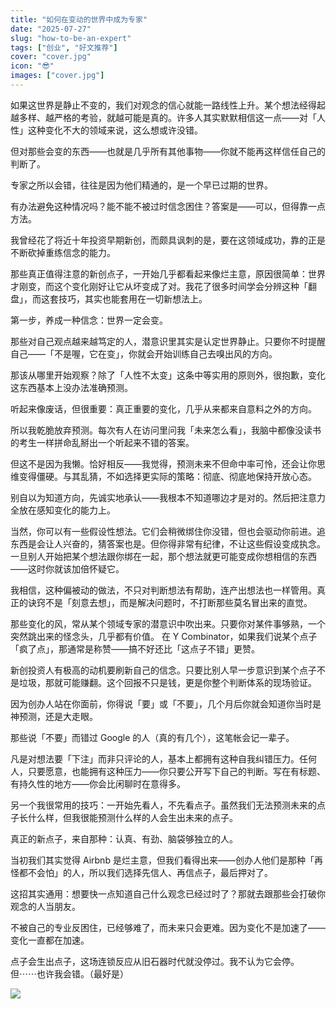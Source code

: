 ```yaml
---
title: "如何在变动的世界中成为专家"
date: "2025-07-27"
slug: "how-to-be-an-expert"
tags: ["创业", "好文推荐"]
cover: "cover.jpg"
icon: "😎"
images: ["cover.jpg"]
---
```

如果这世界是静止不变的，我们对观念的信心就能一路线性上升。某个想法经得起越多样、越严格的考验，就越可能是真的。许多人其实默默相信这一点——对「人性」这种变化不大的领域来说，这么想或许没错。



但对那些会变的东西——也就是几乎所有其他事物——你就不能再这样信任自己的判断了。



专家之所以会错，往往是因为他们精通的，是一个早已过期的世界。



有办法避免这种情况吗？能不能不被过时信念困住？答案是——可以，但得靠一点方法。



我曾经花了将近十年投资早期新创，而颇具讽刺的是，要在这领域成功，靠的正是不断砍掉重练信念的能力。



那些真正值得注意的新创点子，一开始几乎都看起来像烂主意，原因很简单：世界才刚变，而这个变化刚好让它从坏变成了对。我花了很多时间学会分辨这种「翻盘」，而这套技巧，其实也能套用在一切新想法上。



第一步，养成一种信念：世界一定会变。



那些对自己观点越来越笃定的人，潜意识里其实是认定世界静止。只要你不时提醒自己——「不是喔，它在变」，你就会开始训练自己去嗅出风的方向。



那该从哪里开始观察？除了「人性不太变」这条中等实用的原则外，很抱歉，变化这东西基本上没办法准确预测。



听起来像废话，但很重要：真正重要的变化，几乎从来都来自意料之外的方向。



所以我乾脆放弃预测。每次有人在访问里问我「未来怎么看」，我脑中都像没读书的考生一样拼命乱掰出一个听起来不错的答案。



但这不是因为我懒。恰好相反——我觉得，预测未来不但命中率可怜，还会让你思维变得僵硬。与其乱猜，不如选择更实际的策略：彻底、彻底地保持开放心态。



别自以为知道方向，先诚实地承认——我根本不知道哪边才是对的。然后把注意力全放在感知变化的能力上。



当然，你可以有一些假设性想法。它们会稍微绑住你没错，但也会驱动你前进。追东西是会让人兴奋的，猜答案也是。但你得非常有纪律，不让这些假设变成执念。
一旦别人开始把某个想法跟你绑在一起，那个想法就更可能变成你想相信的东西——这时你就该加倍怀疑它。



我相信，这种偏被动的做法，不只对判断想法有帮助，连产出想法也一样管用。真正的诀窍不是「刻意去想」，而是解决问题时，不打断那些莫名冒出来的直觉。



那些变化的风，常从某个领域专家的潜意识中吹出来。只要你对某件事够熟，一个突然跳出来的怪念头，几乎都有价值。
在 Y Combinator，如果我们说某个点子「疯了点」，那通常是称赞——搞不好还比「这点子不错」更赞。



新创投资人有极高的动机要刷新自己的信念。只要比别人早一步意识到某个点子不是垃圾，那就可能赚翻。这个回报不只是钱，更是你整个判断体系的现场验证。



因为创办人站在你面前，你得说「要」或「不要」，几个月后你就会知道你当时是神预测，还是大走眼。



那些说「不要」而错过 Google 的人（真的有几个），这笔帐会记一辈子。



凡是对想法要「下注」而非只评论的人，基本上都拥有这种自我纠错压力。任何人，只要愿意，也能拥有这种压力——你只要公开写下自己的判断。写在有标题、有持久性的地方——你会比闲聊时在意得多。



另一个我很常用的技巧：一开始先看人，不先看点子。虽然我们无法预测未来的点子长什么样，但我很能预测什么样的人会生出未来的点子。



真正的新点子，来自那种：认真、有劲、脑袋够独立的人。



当初我们其实觉得 Airbnb 是烂主意，但我们看得出来——创办人他们是那种「再怪都不会怕」的人，所以我们选择先信人、再信点子，最后押对了。



这招其实通用：想要快一点知道自己什么观念已经过时了？那就去跟那些会打破你观念的人当朋友。



不被自己的专业反困住，已经够难了，而未来只会更难。因为变化不是加速了——变化一直都在加速。



点子会生出点子，这场连锁反应从旧石器时代就没停过。我不认为它会停。
但⋯⋯也许我会错。（最好是）




![](https://prod-files-secure.s3.us-west-2.amazonaws.com/112d0858-5090-4d34-a606-b75eb8d65fd2/46476355-9cf3-4e99-9b7a-3531bc426380/1000202064.png?X-Amz-Algorithm=AWS4-HMAC-SHA256&X-Amz-Content-Sha256=UNSIGNED-PAYLOAD&X-Amz-Credential=ASIAZI2LB4664J6QARHG%2F20250912%2Fus-west-2%2Fs3%2Faws4_request&X-Amz-Date=20250912T183709Z&X-Amz-Expires=3600&X-Amz-Security-Token=IQoJb3JpZ2luX2VjELv%2F%2F%2F%2F%2F%2F%2F%2F%2F%2FwEaCXVzLXdlc3QtMiJIMEYCIQDCCEpAOHZ2kDsfnC4%2BV8rewjBgXeUAm5KTSxVrViTTZgIhAJEamMJPiphEL4ZXEQD5%2Bpq98aEhykXO2NleG2XMHVw9Kv8DCDQQABoMNjM3NDIzMTgzODA1IgzZ0%2BRFPIc0De8wOzkq3AMIlbqelK0wrA0ZoWB6lFKa1oF0WAZxxuxuNGDa0v0vZY7SKprFiOnrBlEQnywtBtnjBffyazzlL%2BprjZ%2FoWOEMMbrAmQ393UoiYNMJ5pn%2FgcZ7JeFmVnvhkb2qC3ny0QSELyjNdQrEzs4HC41IV4Se16KOGenswxVcH2ZECp1%2BUUvLwMMmzw7XvcBrbPU3x8e58gqLMKbEjjhfrZ4ZP168Em9PAQrrwGanf6HvjhwUoddDCgy%2BcZQCHO%2F99%2BYW1sI1DhhLuEyCMa0BbbMIW%2F0CJkcAY2ST7o4l1dbMi95lchndHWPsLJPiGh2eEUAa0BH7YrWlXxqa7mWWZqe0yXegaI0rGqucKbeKLOyRHNWGojOpnNaps1URwzn9spe3OEno4wSYZMwvY14Fm7398UdTvvUwRImrsn7%2BtA%2BhX9l%2FvZrO34Q%2BM6Oyudbsd3A0WFDur5TAk%2B7u0v2pz7aLbk8zXZ8Sv4dy4wI5Uy01q0kl%2F7wLShGgOp0fThRD7MaEQ4ITPUWiiax%2Fwnne%2FCTHpdzXfyWi4dZdvphoEZxQIJn6n0PFvSKEEh5TR5ZVZCuxo6cZMliYENU2nIHeemr%2BmVUHVQzuQox64Sv%2BtR4vsM2yrs79QBaKtDmPQkYdpzCbzZHGBjqkAf6Q0RR3%2F%2BePncByDiZf2LzTJexo6bWvLIDe54lozBo4w1gMbEXC8HRp9BAEdVlCcWrsesBw%2B8%2FhMLkvWlqth%2FS%2ByhTJi2z8UrTew0HFhEKhF79Ne1l7h7LOamWvGvUAp%2F8%2B7rURLLPTryU5qepdnxZg3NGpvemAwTAqxuNDaz3o4Kva97IX1WZ%2Fjc0m3ae4L4GhvjlxHWRiKDtCGExeCa4GIMSJ&X-Amz-Signature=d4e133d394cc9e7ead023992ba67e89df74d7f2f8d9148efa7131ed036f622b0&X-Amz-SignedHeaders=host&x-amz-checksum-mode=ENABLED&x-id=GetObject)


